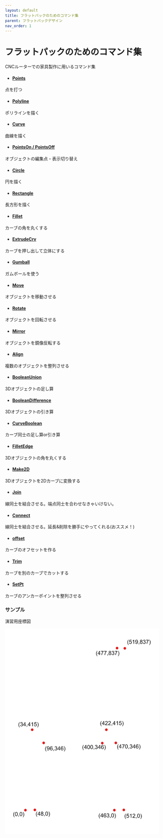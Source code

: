 ```yaml
---
layout: default
title: フラットパックのためのコマンド集
parent: フラットパックデザイン
nav_order: 1
---
```


# フラットパックのためのコマンド集

CNCルーターでの家具製作に用いるコマンド集

* #### [Points](http://docs.mcneel.com/rhino/6/help/ja-jp/commands/point.htm)
点を打つ

* #### [Polyline](http://docs.mcneel.com/rhino/6/help/ja-jp/commands/polyline.htm)
ポリラインを描く

* #### [Curve](https://docs.mcneel.com/rhino/6/help/ja-jp/commands/curve.htm)
曲線を描く

* #### [PointsOn / PointsOff](https://docs.mcneel.com/rhino/6/help/ja-jp/commands/pointson.htm)
オブジェクトの編集点・表示切り替え

* #### [Circle](http://docs.mcneel.com/rhino/6/help/ja-jp/commands/circle.htm)
円を描く

* #### [Rectangle](http://docs.mcneel.com/rhino/6/help/ja-jp/commands/rectangle.htm)
長方形を描く

* #### [Fillet](http://docs.mcneel.com/rhino/5/help/ja-jp/commands/fillet.htm)
カーブの角を丸くする

* #### [ExtrudeCrv](http://docs.mcneel.com/rhino/6/help/ja-jp/commands/extrudecrv.htm)
カーブを押し出して立体にする

* #### [Gumball](http://docs.mcneel.com/rhino/6/help/ja-jp/commands/gumball.htm)
ガムボールを使う

* #### [Move](http://docs.mcneel.com/rhino/6/help/ja-jp/commands/move.htm)
オブジェクトを移動させる

* #### [Rotate](http://docs.mcneel.com/rhino/6/help/ja-jp/commands/rotate.htm)
オブジェクトを回転させる

* #### [Mirror](http://docs.mcneel.com/rhino/6/help/ja-jp/commands/mirror.htm)
オブジェクトを鏡像反転する

* #### [Align](http://docs.mcneel.com/rhino/6/help/ja-jp/commands/align.htm)
複数のオブジェクトを整列させる

* #### [BooleanUnion](https://docs.mcneel.com/rhino/7/help/en-us/index.htm#commands/booleanunion.htm)
3Dオブジェクトの足し算

* #### [BooleanDifference](http://docs.mcneel.com/rhino/6/help/ja-jp/commands/booleandifference.htm)
3Dオブジェクトの引き算

* #### [CurveBoolean](https://docs.mcneel.com/rhino/7/help/en-us/index.htm#commands/curveboolean.htm)
カーブ同士の足し算or引き算

* #### [FilletEdge](http://docs.mcneel.com/rhino/5/help/ja-jp/commands/filletedge.htm)
3Dオブジェクトの角を丸くする

* #### [Make2D](http://docs.mcneel.com/rhino/6/help/ja-jp/commands/make2d.htm)
3Dオブジェクトを2Dカーブに変換する

* #### [Join](http://docs.mcneel.com/rhino/6/help/ja-jp/commands/join.htm)
線同士を結合させる。端点同士を合わせなきゃいけない。

* #### [Connect](https://docs.mcneel.com/rhino/6/help/ja-jp/commands/connect.htm)
線同士を結合させる。延長&削除を勝手にやってくれる(おススメ！)

* #### [offset](http://docs.mcneel.com/rhino/6/help/ja-jp/commands/offset.htm)
カーブのオフセットを作る

* #### [Trim](http://docs.mcneel.com/rhino/6/help/ja-jp/commands/trim.htm)
カーブを別のカーブでカットする

* #### [SetPt](https://docs.mcneel.com/rhino/7/help/en-us/index.htm#commands/setpt.htm)
カーブのアンカーポイントを整列させる


### サンプル

演習用座標図


<img src="../images/locations_dots2.jpg" alt="hi" class="inline"/>
